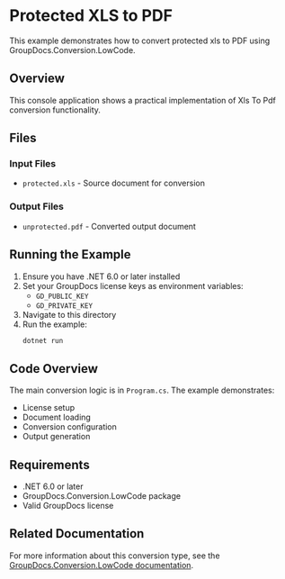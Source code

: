 # Protected XLS to PDF

This example demonstrates how to convert protected xls to PDF using GroupDocs.Conversion.LowCode.

## Overview

This console application shows a practical implementation of Xls To Pdf conversion functionality.

## Files

### Input Files
- `protected.xls` - Source document for conversion

### Output Files
- `unprotected.pdf` - Converted output document

## Running the Example

1. Ensure you have .NET 6.0 or later installed
2. Set your GroupDocs license keys as environment variables:
   - `GD_PUBLIC_KEY`
   - `GD_PRIVATE_KEY`
3. Navigate to this directory
4. Run the example:
   ```bash
   dotnet run
   ```

## Code Overview

The main conversion logic is in `Program.cs`. The example demonstrates:
- License setup
- Document loading
- Conversion configuration
- Output generation

## Requirements

- .NET 6.0 or later
- GroupDocs.Conversion.LowCode package
- Valid GroupDocs license

## Related Documentation

For more information about this conversion type, see the [GroupDocs.Conversion.LowCode documentation](https://docs.groupdocs.net/conversion/developer-guide/using-xls-to-pdf-converter/).
